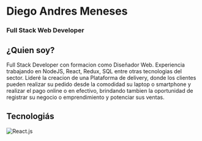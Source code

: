 # Diego Andres Meneses
### Full Stack Web Developer


## ¿Quien soy?
Full Stack Developer con formacion como Diseñador Web. Experiencia trabajando en NodeJS, React, Redux, SQL entre otras tecnologias del sector. Lideré la creacion de una Plataforma de delivery, donde los clientes pueden realizar su pedido desde la comodidad su laptop o smartphone y realizar el pago online o en efectivo, brindando tambien la oportunidad de registrar su negocio o emprendimiento y potenciar sus ventas.


## Tecnologiás
![React.js]([https://myoctocat.com/assets/images/base-octocat.svg](https://upload.wikimedia.org/wikipedia/commons/thumb/4/47/React.svg/800px-React.svg.png))
